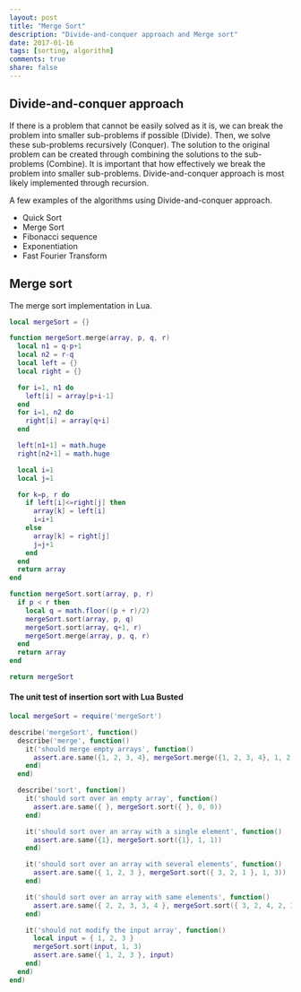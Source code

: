 ```yaml
---
layout: post
title: "Merge Sort"
description: "Divide-and-conquer approach and Merge sort"
date: 2017-01-16
tags: [sorting, algorithm]
comments: true
share: false
---
```


## Divide-and-conquer approach

If there is a problem that cannot be easily solved as it is, we can break the problem into smaller sub-problems if possible (Divide). Then, we solve these sub-problems recursively (Conquer). The solution to the original problem can be created through combining the solutions to the sub-problems (Combine). It is important that how effectively we break the problem into smaller sub-problems. Divide-and-conquer approach is most likely implemented through recursion.

A few examples of the algorithms using Divide-and-conquer approach.

* Quick Sort
* Merge Sort
* Fibonacci sequence
* Exponentiation
* Fast Fourier Transform

## Merge sort

The merge sort implementation in Lua.

```lua
local mergeSort = {}

function mergeSort.merge(array, p, q, r)
  local n1 = q-p+1
  local n2 = r-q
  local left = {}
  local right = {}

  for i=1, n1 do
    left[i] = array[p+i-1]
  end
  for i=1, n2 do
    right[i] = array[q+i]
  end

  left[n1+1] = math.huge
  right[n2+1] = math.huge

  local i=1
  local j=1

  for k=p, r do
    if left[i]<=right[j] then
      array[k] = left[i]
      i=i+1
    else
      array[k] = right[j]
      j=j+1
    end
  end
  return array
end

function mergeSort.sort(array, p, r)
  if p < r then
    local q = math.floor((p + r)/2)
    mergeSort.sort(array, p, q)
    mergeSort.sort(array, q+1, r)
    mergeSort.merge(array, p, q, r)
  end
  return array
end

return mergeSort

```

#### The unit test of insertion sort with Lua Busted

```lua
local mergeSort = require('mergeSort')

describe('mergeSort', function()
  describe('merge', function()
    it('should merge empty arrays', function()
      assert.are.same({1, 2, 3, 4}, mergeSort.merge({1, 2, 3, 4}, 1, 2, 4))
    end)
  end)

  describe('sort', function()
    it('should sort over an empty array', function()
      assert.are.same({ }, mergeSort.sort({ }, 0, 0))
    end)

    it('should sort over an array with a single element', function()
      assert.are.same({1}, mergeSort.sort({1}, 1, 1))
    end)

    it('should sort over an array with several elements', function()
      assert.are.same({ 1, 2, 3 }, mergeSort.sort({ 3, 2, 1 }, 1, 3))
    end)

    it('should sort over an array with same elements', function()
      assert.are.same({ 2, 2, 3, 3, 4 }, mergeSort.sort({ 3, 2, 4, 2, 3 }, 1, 5))
    end)

    it('should not modify the input array', function()
      local input = { 1, 2, 3 }
      mergeSort.sort(input, 1, 3)
      assert.are.same({ 1, 2, 3 }, input)
    end)
  end)
end)

```
